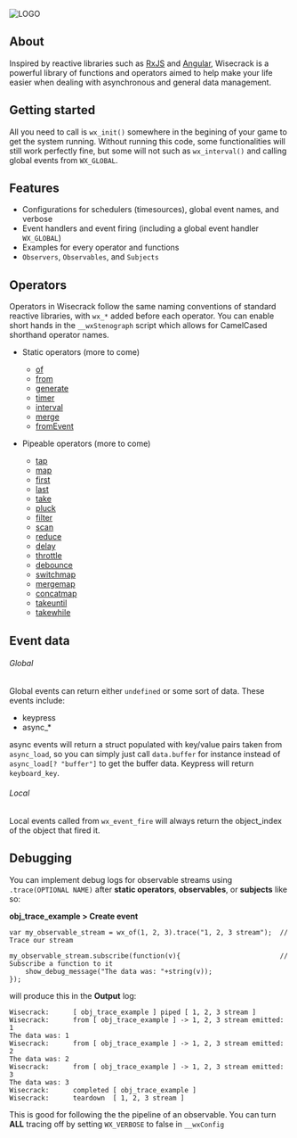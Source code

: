 ![LOGO](https://user-images.githubusercontent.com/25496262/214130065-2415c270-90f6-4bb5-95c4-3b8eee20a5d6.png)

## About
Inspired by reactive libraries such as [RxJS](https://github.com/ReactiveX/rxjs) and [Angular](https://github.com/angular), Wisecrack is a powerful library of functions and operators aimed to help make your life easier when dealing with asynchronous and general data management.

## Getting started
All you need to call is `wx_init()` somewhere in the begining of your game to get the system running. Without running this code, some functionalities will still work perfectly fine, but some will not such as `wx_interval()` and calling global events from `WX_GLOBAL`. 

## Features
- Configurations for schedulers (timesources), global event names, and verbose
- Event handlers and event firing (including a global event handler `WX_GLOBAL`)
- Examples for every operator and functions
- `Observers`, `Observables`, and `Subjects`

## Operators
Operators in Wisecrack follow the same naming conventions of standard reactive libraries, with `wx_*` added before each operator. You can enable short hands in the `__wxStenograph` script which allows for CamelCased shorthand operator names. 

- Static operators (more to come)
  - [of](https://rxjs.dev/api/index/function/of)
  - [from](https://rxjs.dev/api/index/function/from)
  - [generate](https://rxjs.dev/api/index/function/generate)
  - [timer](https://rxjs.dev/api/index/function/timer)
  - [interval](https://rxjs.dev/api/index/function/interval)
  - [merge](https://rxjs.dev/api/index/function/merge)
  - [fromEvent](https://rxjs.dev/api/index/function/fromEvent)
  
- Pipeable operators (more to come)
  - [tap](https://rxjs.dev/api/operators/tap)
  - [map](https://rxjs.dev/api/operators/map)
  - [first](https://rxjs.dev/api/operators/first)
  - [last](https://rxjs.dev/api/operators/last)
  - [take](https://rxjs.dev/api/operators/take)
  - [pluck](https://rxjs.dev/api/operators/pluck)
  - [filter](https://rxjs.dev/api/operators/filter)
  - [scan](https://rxjs.dev/api/operators/scan)
  - [reduce](https://rxjs.dev/api/operators/reduce)
  - [delay](https://rxjs.dev/api/operators/delay)
  - [throttle](https://rxjs.dev/api/operators/throttle)
  - [debounce](https://rxjs.dev/api/operators/debounce)
  - [switchmap](https://rxjs.dev/api/operators/switchMap)
  - [mergemap](https://rxjs.dev/api/operators/mergeMap)
  - [concatmap](https://rxjs.dev/api/operators/concatMap)
  - [takeuntil](https://rxjs.dev/api/operators/takeUntil)
  - [takewhile](https://rxjs.dev/api/operators/takeWhile)

## Event data
###### Global 
Global events can return either `undefined` or some sort of data. These events include:
- keypress
- async_* 

async events will return a struct populated with key/value pairs taken from `async_load`, so you can simply just call `data.buffer` for instance instead of `async_load[? "buffer"]` to get the buffer data. Keypress will return `keyboard_key`. 

###### Local
Local events called from `wx_event_fire` will always return the object_index of the object that fired it. 

## Debugging
You can implement debug logs for observable streams using `.trace(OPTIONAL NAME)` after **static operators**, **observables**, or **subjects** like so:

**obj_trace_example > Create event**
```
var my_observable_stream = wx_of(1, 2, 3).trace("1, 2, 3 stream");  // Trace our stream

my_observable_stream.subscribe(function(v){                         // Subscribe a function to it
    show_debug_message("The data was: "+string(v));
});
```

will produce this in the **Output** log:
```
Wisecrack:		[ obj_trace_example ] piped [ 1, 2, 3 stream ]
Wisecrack:		from [ obj_trace_example ] -> 1, 2, 3 stream emitted: 1
The data was: 1
Wisecrack:		from [ obj_trace_example ] -> 1, 2, 3 stream emitted: 2
The data was: 2
Wisecrack:		from [ obj_trace_example ] -> 1, 2, 3 stream emitted: 3
The data was: 3
Wisecrack:		completed [ obj_trace_example ]
Wisecrack:		teardown  [ 1, 2, 3 stream ]
```

This is good for following the the pipeline of an observable. You can turn **ALL** tracing off by setting `WX_VERBOSE` to false in `__wxConfig`
